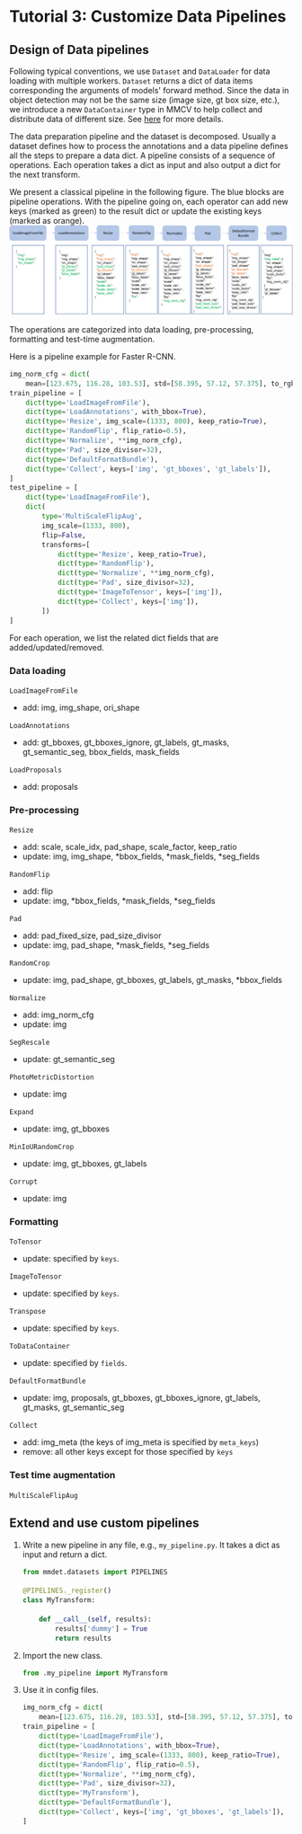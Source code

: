 # Tutorial 3: Customize Data Pipelines

## Design of Data pipelines

Following typical conventions, we use `Dataset` and `DataLoader` for data
loading
with multiple workers. `Dataset` returns a dict of data items corresponding
the arguments of models' forward method.
Since the data in object detection may not be the same size (image size, gt box
size, etc.),
we introduce a new `DataContainer` type in MMCV to help collect and distribute
data of different size.
See [here](https://github.com/open-mmlab/mmcv/blob/master/mmcv/parallel/data_container.py)
for more details.

The data preparation pipeline and the dataset is decomposed. Usually a dataset
defines how to process the annotations and a data pipeline defines all the steps
to prepare a data dict.
A pipeline consists of a sequence of operations. Each operation takes a dict as
input and also output a dict for the next transform.

We present a classical pipeline in the following figure. The blue blocks are
pipeline operations. With the pipeline going on, each operator can add new
keys (marked as green) to the result dict or update the existing keys (marked as
orange).
![pipeline figure](../../resources/data_pipeline.png)

The operations are categorized into data loading, pre-processing, formatting and
test-time augmentation.

Here is a pipeline example for Faster R-CNN.

```python
img_norm_cfg = dict(
    mean=[123.675, 116.28, 103.53], std=[58.395, 57.12, 57.375], to_rgb=True)
train_pipeline = [
    dict(type='LoadImageFromFile'),
    dict(type='LoadAnnotations', with_bbox=True),
    dict(type='Resize', img_scale=(1333, 800), keep_ratio=True),
    dict(type='RandomFlip', flip_ratio=0.5),
    dict(type='Normalize', **img_norm_cfg),
    dict(type='Pad', size_divisor=32),
    dict(type='DefaultFormatBundle'),
    dict(type='Collect', keys=['img', 'gt_bboxes', 'gt_labels']),
]
test_pipeline = [
    dict(type='LoadImageFromFile'),
    dict(
        type='MultiScaleFlipAug',
        img_scale=(1333, 800),
        flip=False,
        transforms=[
            dict(type='Resize', keep_ratio=True),
            dict(type='RandomFlip'),
            dict(type='Normalize', **img_norm_cfg),
            dict(type='Pad', size_divisor=32),
            dict(type='ImageToTensor', keys=['img']),
            dict(type='Collect', keys=['img']),
        ])
]
```

For each operation, we list the related dict fields that are
added/updated/removed.

### Data loading

`LoadImageFromFile`

- add: img, img_shape, ori_shape

`LoadAnnotations`

- add: gt_bboxes, gt_bboxes_ignore, gt_labels, gt_masks, gt_semantic_seg,
  bbox_fields, mask_fields

`LoadProposals`

- add: proposals

### Pre-processing

`Resize`

- add: scale, scale_idx, pad_shape, scale_factor, keep_ratio
- update: img, img_shape, *bbox_fields, *mask_fields, *seg_fields

`RandomFlip`

- add: flip
- update: img, *bbox_fields, *mask_fields, *seg_fields

`Pad`

- add: pad_fixed_size, pad_size_divisor
- update: img, pad_shape, *mask_fields, *seg_fields

`RandomCrop`

- update: img, pad_shape, gt_bboxes, gt_labels, gt_masks, *bbox_fields

`Normalize`

- add: img_norm_cfg
- update: img

`SegRescale`

- update: gt_semantic_seg

`PhotoMetricDistortion`

- update: img

`Expand`

- update: img, gt_bboxes

`MinIoURandomCrop`

- update: img, gt_bboxes, gt_labels

`Corrupt`

- update: img

### Formatting

`ToTensor`

- update: specified by `keys`.

`ImageToTensor`

- update: specified by `keys`.

`Transpose`

- update: specified by `keys`.

`ToDataContainer`

- update: specified by `fields`.

`DefaultFormatBundle`

- update: img, proposals, gt_bboxes, gt_bboxes_ignore, gt_labels, gt_masks,
  gt_semantic_seg

`Collect`

- add: img_meta (the keys of img_meta is specified by `meta_keys`)
- remove: all other keys except for those specified by `keys`

### Test time augmentation

`MultiScaleFlipAug`

## Extend and use custom pipelines

1. Write a new pipeline in any file, e.g., `my_pipeline.py`. It takes a dict as
   input and return a dict.

    ```python
    from mmdet.datasets import PIPELINES

    @PIPELINES._register()
    class MyTransform:

        def __call__(self, results):
            results['dummy'] = True
            return results
    ```

2. Import the new class.

    ```python
    from .my_pipeline import MyTransform
    ```

3. Use it in config files.

    ```python
    img_norm_cfg = dict(
        mean=[123.675, 116.28, 103.53], std=[58.395, 57.12, 57.375], to_rgb=True)
    train_pipeline = [
        dict(type='LoadImageFromFile'),
        dict(type='LoadAnnotations', with_bbox=True),
        dict(type='Resize', img_scale=(1333, 800), keep_ratio=True),
        dict(type='RandomFlip', flip_ratio=0.5),
        dict(type='Normalize', **img_norm_cfg),
        dict(type='Pad', size_divisor=32),
        dict(type='MyTransform'),
        dict(type='DefaultFormatBundle'),
        dict(type='Collect', keys=['img', 'gt_bboxes', 'gt_labels']),
    ]
    ```
